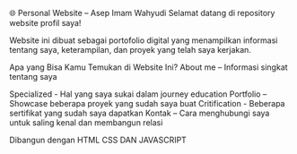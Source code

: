 🌐 Personal Website – Asep Imam Wahyudi Selamat datang di repository website profil saya! 

Website ini dibuat sebagai portofolio digital yang menampilkan informasi tentang saya, keterampilan, dan proyek yang telah saya kerjakan.

Apa yang Bisa Kamu Temukan di Website Ini? 
About me – Informasi singkat tentang saya


Specialized - Hal yang saya sukai dalam journey education Portfolio – Showcase beberapa proyek yang sudah saya buat Critification - Beberapa sertifikat yang sudah saya dapatkan Kontak – Cara menghubungi saya untuk saling kenal dan membangun relasi

Dibangun dengan HTML CSS DAN JAVASCRIPT
